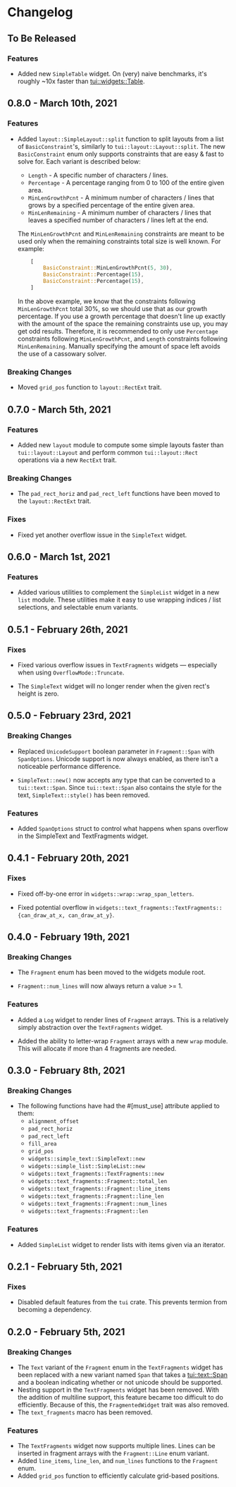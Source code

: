 # Changelog

## To Be Released

### Features

* Added new `SimpleTable` widget. On (very) naive benchmarks, it's roughly ~10x faster than [tui::widgets::Table](https://docs.rs/tui/0.14.0/tui/widgets/struct.Table.html).

## 0.8.0 - March 10th, 2021

### Features

* Added `layout::SimpleLayout::split` function to split layouts from a list of `BasicConstraint`'s, similarly to `tui::layout::Layout::split`. The new `BasicConstraint` enum only supports constraints that are easy & fast to solve for. Each variant is described below:
    * `Length` - A specific number of characters / lines.
    * `Percentage` - A percentage ranging from 0 to 100 of the entire given area.
    * `MinLenGrowthPcnt` - A minimum number of characters / lines that grows by a specified percentage of the entire given area.
    * `MinLenRemaining` - A minimum number of characters / lines that leaves a specified number of characters / lines left at the end.

    The `MinLenGrowthPcnt` and `MinLenRemaining` constraints are meant to be used only when the remaining constraints total size is well known. For example:

    ```rust
        [
            BasicConstraint::MinLenGrowthPcnt(5, 30),
            BasicConstraint::Percentage(15),
            BasicConstraint::Percentage(15),
        ]
    ```

    In the above example, we know that the constraints following `MinLenGrowthPcnt` total 30%, so we should use that as our growth percentage. If you use a growth percentage that doesn't line up exactly with the amount of the space the remaining constraints use up, you may get odd results. Therefore, it is recommended to only use `Percentage` constraints following `MinLenGrowthPcnt`, and `Length` constraints following `MinLenRemaining`. Manually specifying the amount of space left avoids the use of a cassowary solver.

### Breaking Changes

* Moved `grid_pos` function to `layout::RectExt` trait.

## 0.7.0 - March 5th, 2021

### Features

* Added new `layout` module to compute some simple layouts faster than `tui::layout::Layout` and perform common `tui::layout::Rect` operations via a new `RectExt` trait.

### Breaking Changes

* The `pad_rect_horiz` and `pad_rect_left` functions have been moved to the `layout::RectExt` trait.

### Fixes

* Fixed yet another overflow issue in the `SimpleText` widget.

## 0.6.0 - March 1st, 2021

### Features

* Added various utilities to complement the `SimpleList` widget in a new `list` module. These utilities make it easy to use wrapping indices / list selections, and selectable enum variants.

## 0.5.1 - February 26th, 2021

### Fixes

* Fixed various overflow issues in `TextFragments` widgets &mdash; especially when using `OverflowMode::Truncate`.

* The `SimpleText` widget will no longer render when the given rect's height is zero.

## 0.5.0 - February 23rd, 2021

### Breaking Changes

* Replaced `UnicodeSupport` boolean parameter in `Fragment::Span` with `SpanOptions`. Unicode support is now always enabled, as there isn't a noticeable performance difference.

* `SimpleText::new()` now accepts any type that can be converted to a `tui::text::Span`. Since `tui::text::Span` also contains the style for the text, `SimpleText::style()` has been removed.

### Features

* Added `SpanOptions` struct to control what happens when spans overflow in the SimpleText and TextFragments widget.

## 0.4.1 - February 20th, 2021

### Fixes

* Fixed off-by-one error in `widgets::wrap::wrap_span_letters`.

* Fixed potential overflow in `widgets::text_fragments::TextFragments::{can_draw_at_x, can_draw_at_y}`.

## 0.4.0 - February 19th, 2021

### Breaking Changes

* The `Fragment` enum has been moved to the widgets module root.

* `Fragment::num_lines` will now always return a value >= 1.

### Features

* Added a `Log` widget to render lines of `Fragment` arrays. This is a relatively simply abstraction over the `TextFragments` widget.

* Added the ability to letter-wrap `Fragment` arrays with a new `wrap` module. This will allocate if more than 4 fragments are needed.

## 0.3.0 - February 8th, 2021

### Breaking Changes

* The following functions have had the #[must_use] attribute applied to them:
    * `alignment_offset`
    * `pad_rect_horiz`
    * `pad_rect_left`
    * `fill_area`
    * `grid_pos`
    * `widgets::simple_text::SimpleText::new`
    * `widgets::simple_list::SimpleList::new`
    * `widgets::text_fragments::TextFragments::new`
    * `widgets::text_fragments::Fragment::total_len`
    * `widgets::text_fragments::Fragment::line_items`
    * `widgets::text_fragments::Fragment::line_len`
    * `widgets::text_fragments::Fragment::num_lines`
    * `widgets::text_fragments::Fragment::len`

### Features

* Added `SimpleList` widget to render lists with items given via an iterator.

## 0.2.1 - February 5th, 2021

### Fixes

* Disabled default features from the `tui` crate. This prevents termion from becoming a dependency.

## 0.2.0 - February 5th, 2021

### Breaking Changes

* The `Text` variant of the `Fragment` enum in the `TextFragments` widget has been replaced with a new variant named `Span` that takes a [tui::text::Span](https://docs.rs/tui/0.14.0/tui/text/struct.Span.html) and a boolean indicating whether or not unicode should be supported.
* Nesting support in the `TextFragments` widget has been removed. With the addition of multiline support, this feature became too difficult to do efficiently. Because of this, the `FragmentedWidget` trait was also removed.
* The `text_fragments` macro has been removed.

### Features

* The `TextFragments` widget now supports multiple lines. Lines can be inserted in fragment arrays with the `Fragment::Line` enum variant.
* Added `line_items`, `line_len`, and `num_lines` functions to the `Fragment` enum.
* Added `grid_pos` function to efficiently calculate grid-based positions.